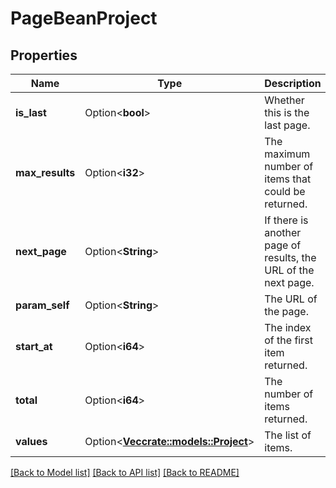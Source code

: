 # PageBeanProject

## Properties

Name | Type | Description | Notes
------------ | ------------- | ------------- | -------------
**is_last** | Option<**bool**> | Whether this is the last page. | [optional][readonly]
**max_results** | Option<**i32**> | The maximum number of items that could be returned. | [optional][readonly]
**next_page** | Option<**String**> | If there is another page of results, the URL of the next page. | [optional][readonly]
**param_self** | Option<**String**> | The URL of the page. | [optional][readonly]
**start_at** | Option<**i64**> | The index of the first item returned. | [optional][readonly]
**total** | Option<**i64**> | The number of items returned. | [optional][readonly]
**values** | Option<[**Vec<crate::models::Project>**](Project.md)> | The list of items. | [optional][readonly]

[[Back to Model list]](../README.md#documentation-for-models) [[Back to API list]](../README.md#documentation-for-api-endpoints) [[Back to README]](../README.md)


